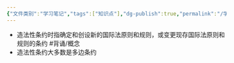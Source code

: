 ```yaml
---
{"文件类别":"学习笔记","tags":["知识点"],"dg-publish":true,"permalink":"/学习笔记studyup/知识点cheese/造法性条约/","dgPassFrontmatter":true,"noteIcon":"","created":"2024-09-23T22:17:21.817+08:00","updated":"2024-09-23T22:19:04.136+08:00"}
---
```


- 造法性条约时指确定和创设新的国际法原则和规则，或变更现存国际法原则和规则的条约 #背诵/概念 
- 造法性条约大多数是多边条约